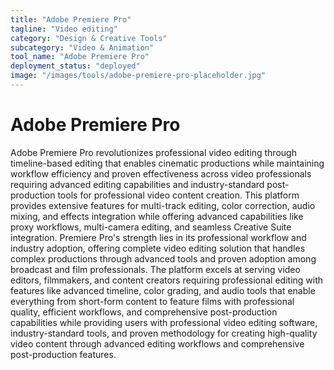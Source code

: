 ```yaml
---
title: "Adobe Premiere Pro"
tagline: "Video editing"
category: "Design & Creative Tools"
subcategory: "Video & Animation"
tool_name: "Adobe Premiere Pro"
deployment_status: "deployed"
image: "/images/tools/adobe-premiere-pro-placeholder.jpg"
---
```


# Adobe Premiere Pro

Adobe Premiere Pro revolutionizes professional video editing through timeline-based editing that enables cinematic productions while maintaining workflow efficiency and proven effectiveness across video professionals requiring advanced editing capabilities and industry-standard post-production tools for professional video content creation. This platform provides extensive features for multi-track editing, color correction, audio mixing, and effects integration while offering advanced capabilities like proxy workflows, multi-camera editing, and seamless Creative Suite integration. Premiere Pro's strength lies in its professional workflow and industry adoption, offering complete video editing solution that handles complex productions through advanced tools and proven adoption among broadcast and film professionals. The platform excels at serving video editors, filmmakers, and content creators requiring professional editing with features like advanced timeline, color grading, and audio tools that enable everything from short-form content to feature films with professional quality, efficient workflows, and comprehensive post-production capabilities while providing users with professional video editing software, industry-standard tools, and proven methodology for creating high-quality video content through advanced editing workflows and comprehensive post-production features.